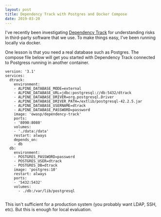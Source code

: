 ```yaml
---
layout: post
title: Dependency Track with Postgres and Docker Compose
date: 2019-03-20
---
```


I've recently been investigating [Dependency Track](https://dependencytrack.org/) for
understanding risks in third-party software that we use. To make things easy, I've
been running locally via docker.

One lesson is that you need a real database such as Postgres. The compose file below
will get you started with Dependency Track connected to Postgress running in another
container.

```
version: '3.1'
services:
  dtrack:
    environment:
    - ALPINE_DATABASE_MODE=external
    - ALPINE_DATABASE_URL=jdbc:postgresql://db:5432/dtrack
    - ALPINE_DATABASE_DRIVER=org.postgresql.Driver
    - ALPINE_DATABASE_DRIVER_PATH=/extlib/postgresql-42.2.5.jar
    - ALPINE_DATABASE_USERNAME=dtrack
    - ALPINE_DATABASE_PASSWORD=password
    image: 'owasp/dependency-track'
    ports:
    - '8090:8080'
    volumes:
    - './data:/data'
    restart: always
    depends_on:
    - db
  db:
    environment:
    - POSTGRES_PASSWORD=password
    - POSTGRES_USER=dtrack
    - POSTGRES_DB=dtrack
    image: 'postgres:10'
    restart: always
    ports:
    - '5432:5432'
    volumes:
      - ./db:/var/lib/postgresql
    
```

This isn't sufficient for a production system (you probably want LDAP, SSH, etc). But this is enough for local evaluation.
